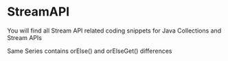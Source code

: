 # StreamAPI
You will find all Stream API related coding snippets for Java Collections and Stream APIs

Same Series contains orElse() and orElseGet() differences
